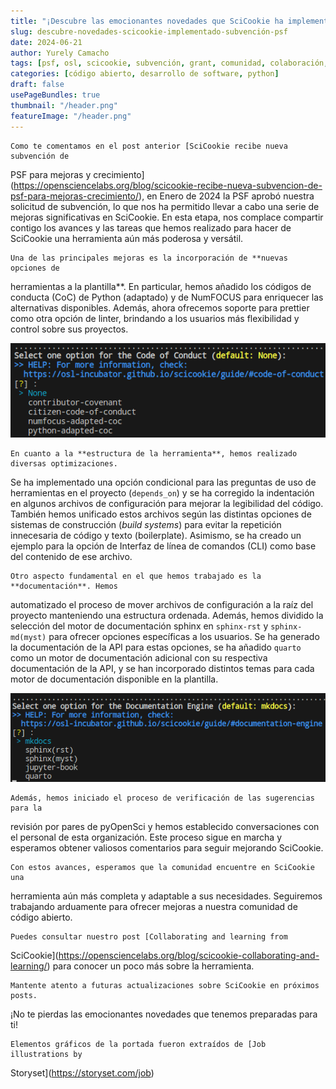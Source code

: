 ```yaml
---
title: "¡Descubre las emocionantes novedades que SciCookie ha implementado gracias a la subvención recibida de la PSF!"
slug: descubre-novedades-scicookie-implementado-subvención-psf
date: 2024-06-21
author: Yurely Camacho
tags: [psf, osl, scicookie, subvención, grant, comunidad, colaboración, desarrollo]
categories: [código abierto, desarrollo de software, python]
draft: false
usePageBundles: true
thumbnail: "/header.png"
featureImage: "/header.png"
---
```



<!-- # ¡Descubre las emocionantes novedades que SciCookie ha implementado gracias a la subvención recibida de la PSF! -->
<!-- **Por Yurely Camacho** -->

    Como te comentamos en el post anterior [SciCookie recibe nueva subvención de
PSF para mejoras y
crecimiento](https://opensciencelabs.org/blog/scicookie-recibe-nueva-subvencion-de-psf-para-mejoras-crecimiento/),
en Enero de 2024 la PSF aprobó nuestra solicitud de subvención, lo que nos ha
permitido llevar a cabo una serie de mejoras significativas en SciCookie. En
esta etapa, nos complace compartir contigo los avances y las tareas que hemos
realizado para hacer de SciCookie una herramienta aún más poderosa y versátil.

<!-- TEASER_END -->

    Una de las principales mejoras es la incorporación de **nuevas opciones de
herramientas a la plantilla**. En particular, hemos añadido los códigos de
conducta (CoC) de Python (adaptado) y de NumFOCUS para enriquecer las
alternativas disponibles. Además, ahora ofrecemos soporte para prettier como
otra opción de linter, brindando a los usuarios más flexibilidad y control
sobre sus proyectos.

![Nuevas opciones de CoC](scr1.png)

    En cuanto a la **estructura de la herramienta**, hemos realizado diversas optimizaciones.
Se ha implementado una opción condicional para las preguntas de uso de
herramientas en el proyecto (`depends_on`) y se ha corregido la indentación
en algunos archivos de configuración para mejorar la legibilidad del código.
También hemos unificado estos archivos según las distintas opciones de sistemas
de construcción (*build systems*) para evitar la repetición innecesaria de
código y texto (boilerplate). Asimismo, se ha creado un ejemplo para la opción
de Interfaz de línea de comandos (CLI) como base del contenido de ese archivo.

    Otro aspecto fundamental en el que hemos trabajado es la **documentación**. Hemos
automatizado el proceso de mover archivos de configuración a la raíz del
proyecto manteniendo una estructura ordenada. Además, hemos dividido la
selección del motor de documentación sphinx en `sphinx-rst` y `sphinx-md(myst)`
para ofrecer opciones específicas a los usuarios. Se ha generado la
documentación de la API para estas opciones, se ha añadido `quarto` como un motor
de documentación adicional con su respectiva documentación de la API, y se han
incorporado distintos temas para cada motor de documentación disponible en la
plantilla.

![Nuevas opciones de documentación](scr2.png)

    Además, hemos iniciado el proceso de verificación de las sugerencias para la
revisión por pares de pyOpenSci y hemos establecido conversaciones con el
personal de esta organización. Este proceso sigue en marcha y esperamos obtener
valiosos comentarios para seguir mejorando SciCookie.

    Con estos avances, esperamos que la comunidad encuentre en SciCookie una
herramienta aún más completa y adaptable a sus necesidades. Seguiremos
trabajando arduamente para ofrecer mejoras a nuestra comunidad de
código abierto.

    Puedes consultar nuestro post [Collaborating and learning from
SciCookie](https://opensciencelabs.org/blog/scicookie-collaborating-and-learning/)
para conocer un poco más sobre la herramienta.

    Mantente atento a futuras actualizaciones sobre SciCookie en próximos posts.
¡No te pierdas las emocionantes novedades que tenemos preparadas para ti!


    Elementos gráficos de la portada fueron extraídos de [Job illustrations by
Storyset](https://storyset.com/job)
